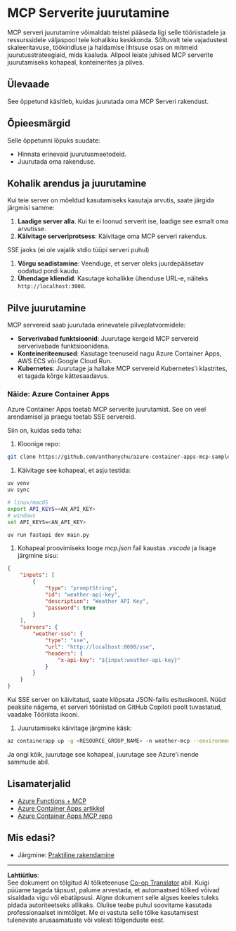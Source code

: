 <!--
CO_OP_TRANSLATOR_METADATA:
{
  "original_hash": "1d9dc83260576b76f272d330ed93c51f",
  "translation_date": "2025-10-11T11:56:35+00:00",
  "source_file": "03-GettingStarted/09-deployment/README.md",
  "language_code": "et"
}
-->
# MCP Serverite juurutamine

MCP serveri juurutamine võimaldab teistel pääseda ligi selle tööriistadele ja ressurssidele väljaspool teie kohalikku keskkonda. Sõltuvalt teie vajadustest skaleeritavuse, töökindluse ja haldamise lihtsuse osas on mitmeid juurutusstrateegiaid, mida kaaluda. Allpool leiate juhised MCP serverite juurutamiseks kohapeal, konteinerites ja pilves.

## Ülevaade

See õppetund käsitleb, kuidas juurutada oma MCP Serveri rakendust.

## Õpieesmärgid

Selle õppetunni lõpuks suudate:

- Hinnata erinevaid juurutusmeetodeid.
- Juurutada oma rakenduse.

## Kohalik arendus ja juurutamine

Kui teie server on mõeldud kasutamiseks kasutaja arvutis, saate järgida järgmisi samme:

1. **Laadige server alla**. Kui te ei loonud serverit ise, laadige see esmalt oma arvutisse.
1. **Käivitage serveriprotsess**: Käivitage oma MCP serveri rakendus.

SSE jaoks (ei ole vajalik stdio tüüpi serveri puhul)

1. **Võrgu seadistamine**: Veenduge, et server oleks juurdepääsetav oodatud pordi kaudu.
1. **Ühendage kliendid**: Kasutage kohalikke ühenduse URL-e, näiteks `http://localhost:3000`.

## Pilve juurutamine

MCP servereid saab juurutada erinevatele pilveplatvormidele:

- **Serverivabad funktsioonid**: Juurutage kergeid MCP servereid serverivabade funktsioonidena.
- **Konteineriteenused**: Kasutage teenuseid nagu Azure Container Apps, AWS ECS või Google Cloud Run.
- **Kubernetes**: Juurutage ja hallake MCP servereid Kubernetes'i klastrites, et tagada kõrge kättesaadavus.

### Näide: Azure Container Apps

Azure Container Apps toetab MCP serverite juurutamist. See on veel arendamisel ja praegu toetab SSE servereid.

Siin on, kuidas seda teha:

1. Kloonige repo:

  ```sh
  git clone https://github.com/anthonychu/azure-container-apps-mcp-sample.git
  ```

1. Käivitage see kohapeal, et asju testida:

  ```sh
  uv venv
  uv sync

  # linux/macOS
  export API_KEYS=<AN_API_KEY>
  # windows
  set API_KEYS=<AN_API_KEY>

  uv run fastapi dev main.py
  ```

1. Kohapeal proovimiseks looge *mcp.json* fail kaustas *.vscode* ja lisage järgmine sisu:

  ```json
  {
      "inputs": [
          {
              "type": "promptString",
              "id": "weather-api-key",
              "description": "Weather API Key",
              "password": true
          }
      ],
      "servers": {
          "weather-sse": {
              "type": "sse",
              "url": "http://localhost:8000/sse",
              "headers": {
                  "x-api-key": "${input:weather-api-key}"
              }
          }
      }
  }
  ```

  Kui SSE server on käivitatud, saate klõpsata JSON-failis esitusikoonil. Nüüd peaksite nägema, et serveri tööriistad on GitHub Copiloti poolt tuvastatud, vaadake Tööriista ikooni.

1. Juurutamiseks käivitage järgmine käsk:

  ```sh
  az containerapp up -g <RESOURCE_GROUP_NAME> -n weather-mcp --environment mcp -l westus --env-vars API_KEYS=<AN_API_KEY> --source .
  ```

Ja ongi kõik, juurutage see kohapeal, juurutage see Azure'i nende sammude abil.

## Lisamaterjalid

- [Azure Functions + MCP](https://learn.microsoft.com/en-us/samples/azure-samples/remote-mcp-functions-dotnet/remote-mcp-functions-dotnet/)
- [Azure Container Apps artikkel](https://techcommunity.microsoft.com/blog/appsonazureblog/host-remote-mcp-servers-in-azure-container-apps/4403550)
- [Azure Container Apps MCP repo](https://github.com/anthonychu/azure-container-apps-mcp-sample)

## Mis edasi?

- Järgmine: [Praktiline rakendamine](../../04-PracticalImplementation/README.md)

---

**Lahtiütlus**:  
See dokument on tõlgitud AI tõlketeenuse [Co-op Translator](https://github.com/Azure/co-op-translator) abil. Kuigi püüame tagada täpsust, palume arvestada, et automaatsed tõlked võivad sisaldada vigu või ebatäpsusi. Algne dokument selle algses keeles tuleks pidada autoriteetseks allikaks. Olulise teabe puhul soovitame kasutada professionaalset inimtõlget. Me ei vastuta selle tõlke kasutamisest tulenevate arusaamatuste või valesti tõlgenduste eest.